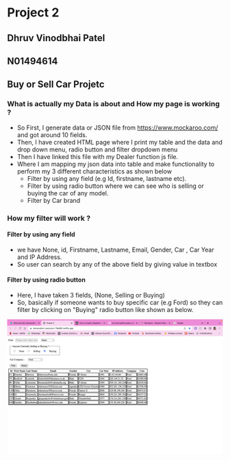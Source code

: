# Project 2

## Dhruv Vinodbhai Patel
## N01494614
## Buy or Sell Car Projetc


### What is actually my Data is about and How my page is working ? 
- So First, I generate data or JSON file from https://www.mockaroo.com/ and got around 10 fields.
- Then, I have created HTML page where I print my table and the data and drop down menu, radio button and filter dropdown menu
- Then I have linked this file with my Dealer function js file.
- Where I am mapping my json data into table and make functionality to perform my 3 different characteristics as shown below
    - Filter by using any field (e.g Id, firstname, lastname etc).
    - Filter by using radio button where we can see who is selling or buying the car of any model.
    - Filter by Car brand

### How my filter will work ?
#### Filter by using any field
- we have None, id, Firstname, Lastname, Email, Gender, Car , Car Year and IP Address.
- So user can search by any of the above field by giving value in textbox

#### Filter by using radio button
- Here, I have taken 3 fields, (None, Selling or Buying)
- So, basically if someone wants to buy specific car (e.g Ford) so they can filter by clicking on "Buying" radio button like shown as below.

![alt text](./assets/2.png)



